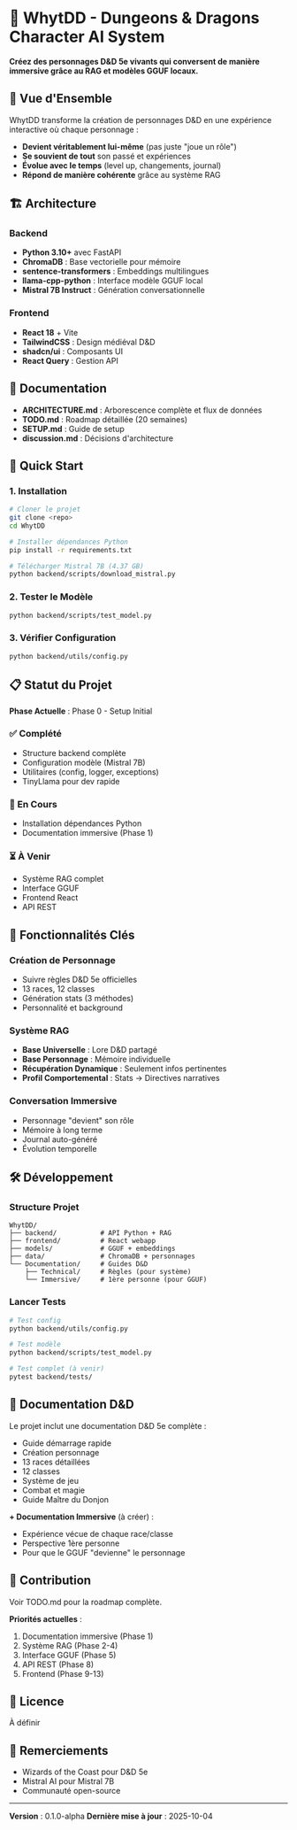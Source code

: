 # 🎲 WhytDD - Dungeons & Dragons Character AI System

**Créez des personnages D&D 5e vivants qui conversent de manière immersive grâce au RAG et modèles GGUF locaux.**

## 🌟 Vue d'Ensemble

WhytDD transforme la création de personnages D&D en une expérience interactive où chaque personnage :
- **Devient véritablement lui-même** (pas juste "joue un rôle")
- **Se souvient de tout** son passé et expériences
- **Évolue avec le temps** (level up, changements, journal)
- **Répond de manière cohérente** grâce au système RAG

## 🏗️ Architecture

### Backend
- **Python 3.10+** avec FastAPI
- **ChromaDB** : Base vectorielle pour mémoire
- **sentence-transformers** : Embeddings multilingues
- **llama-cpp-python** : Interface modèle GGUF local
- **Mistral 7B Instruct** : Génération conversationnelle

### Frontend
- **React 18** + Vite
- **TailwindCSS** : Design médiéval D&D
- **shadcn/ui** : Composants UI
- **React Query** : Gestion API

## 📂 Documentation

- **ARCHITECTURE.md** : Arborescence complète et flux de données
- **TODO.md** : Roadmap détaillée (20 semaines)
- **SETUP.md** : Guide de setup
- **discussion.md** : Décisions d'architecture

## 🚀 Quick Start

### 1. Installation

```bash
# Cloner le projet
git clone <repo>
cd WhytDD

# Installer dépendances Python
pip install -r requirements.txt

# Télécharger Mistral 7B (4.37 GB)
python backend/scripts/download_mistral.py
```

### 2. Tester le Modèle

```bash
python backend/scripts/test_model.py
```

### 3. Vérifier Configuration

```bash
python backend/utils/config.py
```

## 📋 Statut du Projet

**Phase Actuelle** : Phase 0 - Setup Initial

### ✅ Complété
- Structure backend complète
- Configuration modèle (Mistral 7B)
- Utilitaires (config, logger, exceptions)
- TinyLlama pour dev rapide

### 🚧 En Cours
- Installation dépendances Python
- Documentation immersive (Phase 1)

### ⏳ À Venir
- Système RAG complet
- Interface GGUF
- Frontend React
- API REST

## 🎯 Fonctionnalités Clés

### Création de Personnage
- Suivre règles D&D 5e officielles
- 13 races, 12 classes
- Génération stats (3 méthodes)
- Personnalité et background

### Système RAG
- **Base Universelle** : Lore D&D partagé
- **Base Personnage** : Mémoire individuelle
- **Récupération Dynamique** : Seulement infos pertinentes
- **Profil Comportemental** : Stats → Directives narratives

### Conversation Immersive
- Personnage "devient" son rôle
- Mémoire à long terme
- Journal auto-généré
- Évolution temporelle

## 🛠️ Développement

### Structure Projet

```
WhytDD/
├── backend/           # API Python + RAG
├── frontend/          # React webapp
├── models/            # GGUF + embeddings
├── data/              # ChromaDB + personnages
└── Documentation/     # Guides D&D
    ├── Technical/     # Règles (pour système)
    └── Immersive/     # 1ère personne (pour GGUF)
```

### Lancer Tests

```bash
# Test config
python backend/utils/config.py

# Test modèle
python backend/scripts/test_model.py

# Test complet (à venir)
pytest backend/tests/
```

## 📖 Documentation D&D

Le projet inclut une documentation D&D 5e complète :
- Guide démarrage rapide
- Création personnage
- 13 races détaillées
- 12 classes
- Système de jeu
- Combat et magie
- Guide Maître du Donjon

**+ Documentation Immersive** (à créer) :
- Expérience vécue de chaque race/classe
- Perspective 1ère personne
- Pour que le GGUF "devienne" le personnage

## 🤝 Contribution

Voir TODO.md pour la roadmap complète.

**Priorités actuelles** :
1. Documentation immersive (Phase 1)
2. Système RAG (Phase 2-4)
3. Interface GGUF (Phase 5)
4. API REST (Phase 8)
5. Frontend (Phase 9-13)

## 📝 Licence

À définir

## 🙏 Remerciements

- Wizards of the Coast pour D&D 5e
- Mistral AI pour Mistral 7B
- Communauté open-source

---

**Version** : 0.1.0-alpha
**Dernière mise à jour** : 2025-10-04
